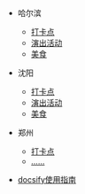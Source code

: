 * 哈尔滨

  * [打卡点](./docs/a-1哈尔滨打卡点汇总（含临时）.md)
  * [演出活动](./docs/a-2哈尔滨演出活动汇总（含时间）.md)
  * [美食](./docs/a-3哈尔滨美食汇总.md)

* 沈阳

  * [打卡点](./docs/b-1沈阳打卡点汇总（含临时）.md)
  * [演出活动](./docs/b-2沈阳演出活动汇总（含时间）.md)
  * [美食](./docs/b-3沈阳美食汇总.md)

* 郑州

  * [打卡点](./docs/c-1郑州打卡点汇总（含临时）.md)
  * [……]()
  

* [docsify使用指南](./docs/how-to-use-docsify.md)